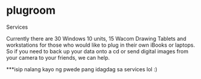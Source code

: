 # plugroom

Services

Currently there are 30 Windows 10 units, 15 Wacom Drawing Tablets and workstations for those who would like to plug in their own iBooks or laptops. So if you need to back up your data onto a cd or send digital images from your camera to your friends, we can help.

***isip nalang kayo ng pwede pang idagdag sa services lol :)

